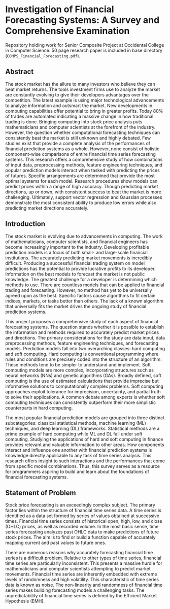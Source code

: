 # Investigation of Financial Forecasting Systems: A Survey and Comprehensive Examination

Repository holding work for Senior Composite Project at Occidental College in Computer Science. 50 page research paper is included in base directory (`COMPS_Financial_Forecasting.pdf`).

## Abstract

The stock market has the allure to many investors who believe they can beat market returns. The tools investment firms use to analyze the market are constantly evolving to give their developers advantages over the competition. The latest example is using major technological advancements to analyze information and outsmart the market. New developments in computing capabilities offer potential to bring in greater profits. Today 80\% of trades are automated indicating a massive change in how traditional trading is done. Bringing computing into stock price analysis puts mathematicians and computer scientists at the forefront of the industry. However, the question whether computational forecasting techniques can consistently beat the market is still unknown and highly debated. Few studies exist that provide a complete analysis of the performances of financial prediction systems as a whole. However, none consist of holistic component-wise comparisons of entire financial time series forecasting systems. This research offers a comprehensive study of how combinations of input data, preprocessing methods, feature engineering techniques, and popular prediction models interact when tasked with predicting the prices of futures. Specific arrangements are determined that provide the most optimal systems for each model. Research procedures show models can predict prices within a range of high accuracy. Though predicting market directions, up or down, with consistent success to beat the market is more challenging. Ultimately, support vector regression and Gaussian processes demonstrate the most consistent ability to produce low errors while also predicting market directions accurately.

## Introduction

The stock market is evolving due to advancements in computing. The work of mathematicians, computer scientists, and financial engineers has become increasingly important to the industry. Developing profitable prediction models is a focus of both small- and large-scale financial institutions. The accurately predicting market movements is incredibly difficult. Producing a successful financial trading system on model predictions has the potential to provide lucrative profits to its developer. Information on the best models to forecast the market is not public knowledge. The greatest challenge for a developer is determining which methods to use. There are countless models that can be applied to financial trading and forecasting. However, no method has yet to be universally agreed upon as the best. Specific factors cause algorithms to fit certain indices, markets, or tasks better than others. The lack of a known algorithm that universally fits the market drives the ongoing study of financial prediction systems.

This project proposes a comprehensive study of each aspect of financial forecasting systems. The question stands whether it is possible to establish the information and methods required to accurately predict market prices and directions. The primary considerations for the study are data input, data preprocessing methods, feature engineering techniques, and forecasting models. Prediction models fall into two overarching classes: hard computing and soft computing. Hard computing is conventional programming where rules and conditions are precisely coded into the structure of an algorithm. These methods tend to be simpler to understand and implement. Soft computing models are more complex, incorporating structures such as neural networks (NNs) and genetic algorithms (GAs). Broadly defined, soft computing is the use of estimated calculations that provide imprecise but informative solutions to computationally complex problems. Soft computing approaches exploit tolerance for imprecision, uncertainty, and partial truth to solve their applications. A common debate among experts is whether soft computing techniques can consistently outperform their more simplistic counterparts in hard computing.

The most popular financial prediction models are grouped into three distinct subcategories: classical statistical methods, machine learning (ML) techniques, and deep learning (DL) frameworks. Statistical methods are a prime example of hard computing while ML and DL fall under soft computing. Studying the applications of hard and soft computing in finance provides relevant and valuable information to other areas. How components interact and influence one another with financial prediction systems is knowledge directly applicable to any task of time series analysis. This research offers insight to such interactions and the performances that come from specific model combinations. Thus, this survey serves as a resource for programmers aspiring to build and learn about the foundations of financial forecasting systems.

## Statement of Problem

Stock price forecasting is an exceedingly complex subject. The primary factor lies within the structure of financial time series data. A time series is identified as a data set formed by series of values obtained at successive times. Financial time series consists of historical open, high, low, and close (OHLC) prices, as well as recorded volume. In the most basic sense, time series forecasting analyzes past OHLC data to make predictions of future stock prices. The aim is to find or build a function capable of accurately mapping current and past values to future ones.

There are numerous reasons why accurately forecasting financial time series is a difficult problem. Relative to other types of time series, financial time series are particularly inconsistent. This presents a massive hurdle for mathematicians and computer scientists attempting to predict market movements. Financial time series are inherently embedded with extreme levels of randomness and high volatility. This characteristic of time series data is known as noise. The non-linearity and randomness of financial time series makes building forecasting models a challenging tasks. The unpredictability of financial time series is defined by the Efficient Market Hypothesis (EMH).
